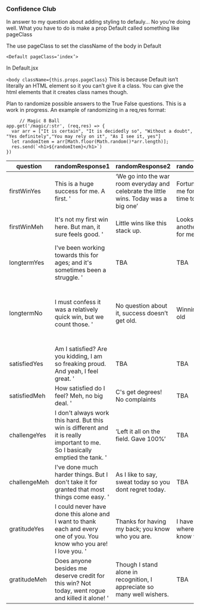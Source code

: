 
### Confidence Club

In answer to my question about adding styling to defauly...
No you’re doing well. What you have to do is make a prop Default called something like pageClass

The use pageClass to set the className of the body in Default

```<Default pageClass=‘index’>```

In Default.jsx


```<body className={this.props.pageClass}```
This is because Default isn’t literally an HTML element so it you can’t give it a class.
You can give the html elements that it creates class names though. 

Plan to randomize possible answers to the True False questions. This is a work in progress. 
An example of randomizing in a req,res format: 

```JS   
     // Magic 8 Ball
app.get('/magic/:str', (req,res) => {
  var arr = ["It is certain", "It is decidedly so", "Without a doubt", "Yes definitely","You may rely on it", "As I see it, yes"]
  let randomItem = arr[Math.floor(Math.random()*arr.length)];
  res.send(`<h1>${randomItem}</h1>`)
})      
 ```


|question    |randomResponse1                                                                                                                  |randomResponse2                                                                         |randomResponse3                                               |randomResponse4                                                                                                                     |randomResponse5                   |randomResponse6     |randomResponse7|
|------------|---------------------------------------------------------------------------------------------------------------------------------|----------------------------------------------------------------------------------------|--------------------------------------------------------------|------------------------------------------------------------------------------------------------------------------------------------|----------------------------------|--------------------|---------------|
|firstWinYes | This is a huge success  for me. A first. '                                                                                      |‘We go into the war room  everyday and celebrate  the little wins.  Today was a big one’|Fortune smiled on me for  the first time today.               |Watch me destroy.                                                                                                                                |TBA                               |TBA                 |TBA            |
|firstWinMeh | It\'s not my first win here.  But man, it sure feels good. '                                                                    |Little wins like this stack up.                                                         |Looks like there's another thumbs up for me.                  |Just because I'm good at it doesn't mean I don't need the flattery.                                                                 |Slam dunk.                               |TBA                 |TBA            |
|longtermYes | I\'ve been working towards  this for ages; and it\'s sometimes  been a struggle. '                                              |TBA                                                                                     |TBA                                                           |TBA                                                                                                                                 |TBA                               |TBA                 |TBA            |
|longtermNo  |I must confess it was a  relatively quick win, but we  count those. '                                                            |No question about it,  success doesn’t get old.                                         |Winning never  gets old                                       |To quote consummate winner,  DJ Khalid, all I do is win,  win, win...no matter what, g ot money on my mind  I can never get enough."|TBA                               |TBA                 |TBA            |
|satisfiedYes|Am I satisfied? Are you kidding,  I am so freaking proud. And yeah,  I feel great. '                                             |TBA                                                                                     |TBA                                                           |TBA                                                                                                                                 |TBA                               |TBA                 |TBA            |
|satisfiedMeh|How satisfied do I feel? Meh, no  big deal. '                                                                                    |C's get degrees! No complaints                                                          |TBA                                                           |TBA                                                                                                                                 |TBA                               |TBA                 |TBA            |
|challengeYes|I don\'t always work this hard.  But this win is different and it is  really important to me. So I basically  emptied the tank. '|‘Left it all on the field.  Gave 100%’                                                  |TBA                                                           |TBA                                                                                                                                 |TBA                               |TBA                 |TBA            |
|challengeMeh|I\'ve done much harder things.  But I don\'t take it for granted  that most things come easy. '                                  |As I like to say, sweat today so you dont  regret today.                                |TBA                                                           |TBA                                                                                                                                 |TBA                               |TBA                 |TBA            |
|gratitudeYes|I could never have done  this alone and I want to thank  each and every one of you. You  know who you are! I love you. '         |Thanks for having my back;  you know who you are.                                       |I have to give credit  where  it’s due. You  know who you are.|I could never overlook those whose shoulders on which  I stood. This our our win.                                                   |I sincerely applaud  all of you.  |It takes a village. |TBA            |
|gratitudeMeh|Does anyone besides me  deserve credit for this win?  Not today, went rogue  and killed it alone! '                              |Though I stand alone in recognition,  I appreciate so many well wishers.                |TBA                                                           |TBA                                                                                                                                 |TBA                               |TBA                 |TBA            |
